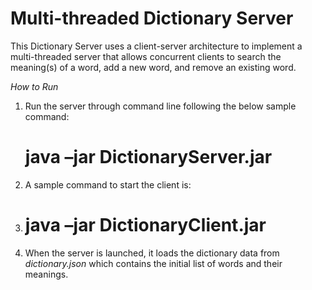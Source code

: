 # Multi-threaded Dictionary Server #

This Dictionary Server uses a client-server architecture to implement a multi-threaded server
that allows concurrent clients to search the meaning(s) of a word, add a new word, and remove an existing word.

_How to Run_
1. Run the server through command line following the below sample command:
   
    # java –jar DictionaryServer.jar <port> <dictionary-file>
3. A sample command to start the client is:
4. 
    # java –jar DictionaryClient.jar <server-address> <server-port>
5. When the server is launched, it loads the dictionary data from *dictionary.json* which contains the initial list of words and their meanings.

